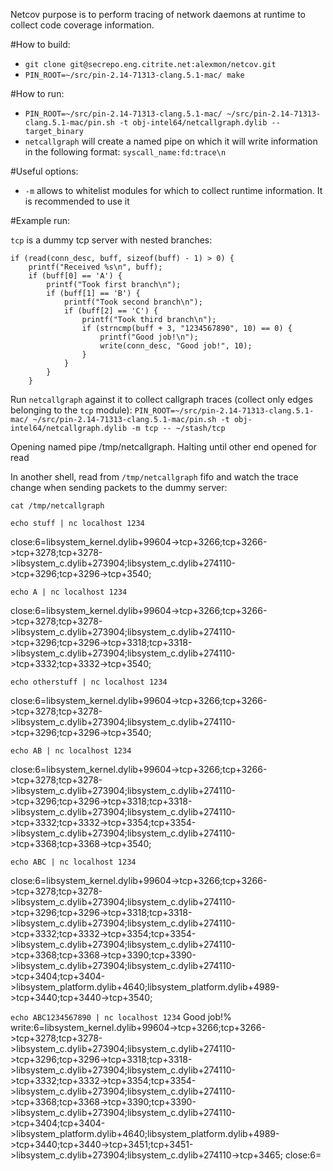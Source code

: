 Netcov purpose is to perform tracing of network daemons at runtime to collect 
code coverage information.

#How to build:
* `git clone git@secrepo.eng.citrite.net:alexmon/netcov.git`
* `PIN_ROOT=~/src/pin-2.14-71313-clang.5.1-mac/ make`

#How to run:
* `PIN_ROOT=~/src/pin-2.14-71313-clang.5.1-mac/ ~/src/pin-2.14-71313-clang.5.1-mac/pin.sh -t obj-intel64/netcallgraph.dylib -- target_binary`
* `netcallgraph` will create a named pipe on which it will write information in
the following format: `syscall_name:fd:trace\n`

#Useful options:
* `-m` allows to whitelist modules for which to collect runtime information. It
is recommended to use it

#Example run:

`tcp` is a dummy tcp server with nested branches:
```
if (read(conn_desc, buff, sizeof(buff) - 1) > 0) {                                                                 
    printf("Received %s\n", buff);                                                                                 
    if (buff[0] == 'A') {                                                                                          
        printf("Took first branch\n");                                                                             
        if (buff[1] == 'B') {                                                                                      
            printf("Took second branch\n");                                                                        
            if (buff[2] == 'C') {                                                                                  
                printf("Took third branch\n");                                                                     
                if (strncmp(buff + 3, "1234567890", 10) == 0) {                                                    
                    printf("Good job!\n");                                                                         
                    write(conn_desc, "Good job!", 10);                                                             
                }                                                                                                  
            }                                                                                                      
        }                                                                                                          
    } 
```

Run `netcallgraph` against it to collect callgraph traces (collect only edges
belonging to the `tcp` module):
`PIN_ROOT=~/src/pin-2.14-71313-clang.5.1-mac/ ~/src/pin-2.14-71313-clang.5.1-mac/pin.sh -t obj-intel64/netcallgraph.dylib -m tcp -- ~/stash/tcp`

Opening named pipe /tmp/netcallgraph. Halting until other end opened for read


In another shell, read from `/tmp/netcallgraph` fifo and watch the trace change when sending packets to the dummy server:

`cat /tmp/netcallgraph`

`echo stuff | nc localhost 1234`

close:6=libsystem_kernel.dylib+99604->tcp+3266;tcp+3266->tcp+3278;tcp+3278->libsystem_c.dylib+273904;libsystem_c.dylib+274110->tcp+3296;tcp+3296->tcp+3540;

`echo A | nc localhost 1234`

close:6=libsystem_kernel.dylib+99604->tcp+3266;tcp+3266->tcp+3278;tcp+3278->libsystem_c.dylib+273904;libsystem_c.dylib+274110->tcp+3296;tcp+3296->tcp+3318;tcp+3318->libsystem_c.dylib+273904;libsystem_c.dylib+274110->tcp+3332;tcp+3332->tcp+3540;

`echo otherstuff | nc localhost 1234`

close:6=libsystem_kernel.dylib+99604->tcp+3266;tcp+3266->tcp+3278;tcp+3278->libsystem_c.dylib+273904;libsystem_c.dylib+274110->tcp+3296;tcp+3296->tcp+3540;

`echo AB | nc localhost 1234`

close:6=libsystem_kernel.dylib+99604->tcp+3266;tcp+3266->tcp+3278;tcp+3278->libsystem_c.dylib+273904;libsystem_c.dylib+274110->tcp+3296;tcp+3296->tcp+3318;tcp+3318->libsystem_c.dylib+273904;libsystem_c.dylib+274110->tcp+3332;tcp+3332->tcp+3354;tcp+3354->libsystem_c.dylib+273904;libsystem_c.dylib+274110->tcp+3368;tcp+3368->tcp+3540;

`echo ABC | nc localhost 1234`

close:6=libsystem_kernel.dylib+99604->tcp+3266;tcp+3266->tcp+3278;tcp+3278->libsystem_c.dylib+273904;libsystem_c.dylib+274110->tcp+3296;tcp+3296->tcp+3318;tcp+3318->libsystem_c.dylib+273904;libsystem_c.dylib+274110->tcp+3332;tcp+3332->tcp+3354;tcp+3354->libsystem_c.dylib+273904;libsystem_c.dylib+274110->tcp+3368;tcp+3368->tcp+3390;tcp+3390->libsystem_c.dylib+273904;libsystem_c.dylib+274110->tcp+3404;tcp+3404->libsystem_platform.dylib+4640;libsystem_platform.dylib+4989->tcp+3440;tcp+3440->tcp+3540;

`echo ABC1234567890 | nc localhost 1234`
Good job!% 
write:6=libsystem_kernel.dylib+99604->tcp+3266;tcp+3266->tcp+3278;tcp+3278->libsystem_c.dylib+273904;libsystem_c.dylib+274110->tcp+3296;tcp+3296->tcp+3318;tcp+3318->libsystem_c.dylib+273904;libsystem_c.dylib+274110->tcp+3332;tcp+3332->tcp+3354;tcp+3354->libsystem_c.dylib+273904;libsystem_c.dylib+274110->tcp+3368;tcp+3368->tcp+3390;tcp+3390->libsystem_c.dylib+273904;libsystem_c.dylib+274110->tcp+3404;tcp+3404->libsystem_platform.dylib+4640;libsystem_platform.dylib+4989->tcp+3440;tcp+3440->tcp+3451;tcp+3451->libsystem_c.dylib+273904;libsystem_c.dylib+274110->tcp+3465;
close:6=